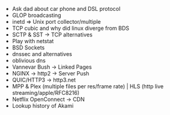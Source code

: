 - Ask dad about car phone and DSL protocol
- GLOP broadcasting
- inetd => Unix port collector/multiple
- TCP cubic and why did linux diverge from BDS
- SCTP & SST -> TCP alternatives
- Play with netstat
- BSD Sockets
- dnssec and alternatives
- oblivious dns
- Vannevar Bush -> Linked Pages
- NGINX -> http2 -> Server Push
- QUIC/HTTP3 -> http3.net
- MPP & Plex (multiple files per res/frame rate) | HLS (http live streaming/apple/RFC8216)
- Netflix OpenConnect -> CDN
- Lookup history of Akami